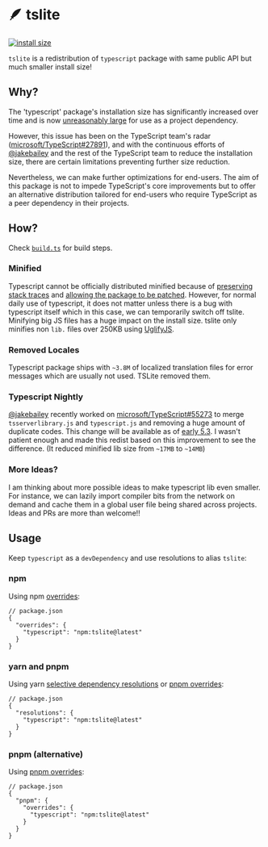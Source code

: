 # 🪶 tslite

[![install size](https://packagephobia.com/badge?p=tslite)](https://packagephobia.com/result?p=tslite)

`tslite` is a redistribution of `typescript` package with same public API but much smaller install size!

## Why?

The 'typescript' package's installation size has significantly increased over time and is now [unreasonably large](https://packagephobia.com/result?p=typescript) for use as a project dependency.

However, this issue has been on the TypeScript team's radar ([microsoft/TypeScript#27891](https://github.com/microsoft/TypeScript/issues/27891)), and with the continuous efforts of [@jakebailey](https://github.com/jakebailey) and the rest of the TypeScript team to reduce the installation size, there are certain limitations preventing further size reduction.

Nevertheless, we can make further optimizations for end-users. The aim of this package is not to impede TypeScript's core improvements but to offer an alternative distribution tailored for end-users who require TypeScript as a peer dependency in their projects.

## How?

Check [`build.ts`](./build.ts) for build steps.

### Minified

Typescript cannot be officially distributed minified because of [preserving stack traces](https://github.com/microsoft/TypeScript/issues/27891#issuecomment-1307654814) and [allowing the package to be patched](https://github.com/microsoft/TypeScript/issues/27891#issuecomment-1307430212). However, for normal daily use of typescript, it does not matter unless there is a bug with typescript itself which in this case, we can temporarily switch off tslite. Minifying big JS files has a huge impact on the install size. tslite only minifies non `lib.` files over 250KB using [UglifyJS](https://github.com/mishoo/UglifyJS).

### Removed Locales

Typescript package ships with `~3.8M` of localized translation files for error messages which are usually not used. TSLite removed them.

### Typescript Nightly

[@jakebailey](https://github.com/jakebailey) recently worked on [microsoft/TypeScript#55273](https://github.com/microsoft/TypeScript/pull/55273) to merge `tsserverlibrary.js` and `typescript.js` and removing a huge amount of duplicate codes. This change will be available as of [early 5.3](https://github.com/microsoft/TypeScript/issues/27891#issuecomment-1676580727). I wasn't patient enough and made this redist based on this improvement to see the difference. (It reduced minified lib size from `~17MB` to `~14MB`)

### More Ideas?

I am thinking about more possible ideas to make typescript lib even smaller. For instance, we can lazily import compiler bits from the network on demand and cache them in a global user file being shared across projects. Ideas and PRs are more than welcome!!

## Usage

Keep `typescript` as a `devDependency` and use resolutions to alias `tslite`:

### npm

Using npm [overrides](https://docs.npmjs.com/cli/v8/configuring-npm/package-json#overrides):

```jsonc
// package.json
{
  "overrides": {
    "typescript": "npm:tslite@latest"
  }
}
```

### yarn and pnpm

Using yarn [selective dependency resolutions](https://classic.yarnpkg.com/lang/en/docs/selective-version-resolutions/) or [pnpm overrides](https://pnpm.io/package_json#pnpmoverrides):

```jsonc
// package.json
{
  "resolutions": {
    "typescript": "npm:tslite@latest"
  }
}
```

### pnpm (alternative)

Using [pnpm overrides](https://pnpm.io/package_json#pnpmoverrides):

```jsonc
// package.json
{
  "pnpm": {
    "overrides": {
      "typescript": "npm:tslite@latest"
    }
  }
}
```
